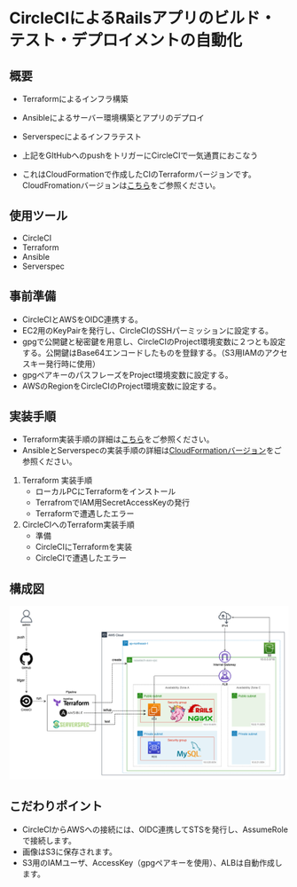 # CircleCIによるRailsアプリのビルド・テスト・デプロイメントの自動化
## 概要
- Terraformによるインフラ構築
- Ansibleによるサーバー環境構築とアプリのデプロイ
- Serverspecによるインフラテスト
- 上記をGItHubへのpushをトリガーにCircleCIで一気通貫におこなう

- これはCloudFormationで作成したCIのTerraformバージョンです。CloudFromationバージョンは[こちら](https://github.com/mkmmr/circleci-practice/)をご参照ください。

## 使用ツール
- CircleCI
- Terraform
- Ansible
- Serverspec

## 事前準備
- CircleCIとAWSをOIDC連携する。
- EC2用のKeyPairを発行し、CircleCIのSSHパーミッションに設定する。
- gpgで公開鍵と秘密鍵を用意し、CircleCIのProject環境変数に２つとも設定する。公開鍵はBase64エンコードしたものを登録する。（S3用IAMのアクセスキー発行時に使用）
- gpgペアキーのパスフレーズをProject環境変数に設定する。
- AWSのRegionをCircleCIのProject環境変数に設定する。

## 実装手順
- Terraform実装手順の詳細は[こちら]()をご参照ください。
- AnsibleとServerspecの実装手順の詳細は[CloudFormationバージョン](https://github.com/mkmmr/aws-practice/blob/main/lecture13-CloudFormation-ver.md)をご参照ください。

1. Terraform 実装手順
    - ローカルPCにTerraformをインストール
    - TerrafromでIAM用SecretAccessKeyの発行
    - Terraformで遭遇したエラー
2. CircleCIへのTerraform実装手順
    - 準備
    - CircleCIにTerraformを実装
    - CircleCIで遭遇したエラー

## 構成図
![CircleCI自動化の構成図](https://github.com/mkmmr/aws-practice/blob/main/images/aws_lecture13_Terraform_12diagram.png)

## こだわりポイント
- CircleCIからAWSへの接続には、OIDC連携してSTSを発行し、AssumeRoleで接続します。
- 画像はS3に保存されます。
- S3用のIAMユーザ、AccessKey（gpgペアキーを使用）、ALBは自動作成します。

